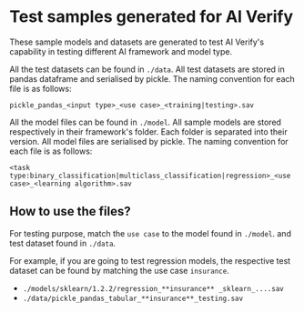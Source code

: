 # Test samples generated for AI Verify

These sample models and datasets are generated to test AI Verify's capability in testing different AI framework and model type.

All the test datasets can be found in `./data`. All test datasets are stored in pandas dataframe and serialised by pickle. The naming convention for each file is as follows:

```
pickle_pandas_<input type>_<use case>_<training|testing>.sav
```

All the model files can be found in `./model`. All sample models are stored respectively in their framework's folder. Each folder is separated into their version. All model files are serialised by pickle. The naming convention for each file is as follows:

```
<task type:binary_classification|multiclass_classification|regression>_<use case>_<learning algorithm>.sav
```

## How to use the files?

For testing purpose, match the `use case` to the model found in `./model`. and test dataset found in `./data`.

For example, if you are going to test regression models, the respective test dataset can be found by matching the use case `insurance`.

- `./models/sklearn/1.2.2/regression_**insurance** _sklearn_....sav`
- `./data/pickle_pandas_tabular_**insurance**_testing.sav`
